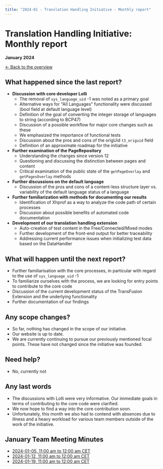 ```yaml
---
title: "2024-01 - Translation Handling Initiative - Monthly report"
---
```


# Translation Handling Initiative: Monthly report
**January 2024**

[← Back to the overview](https://notes.typo3.org/s/f3ae8fZSD)

## What happened since the last report?

- **Discussion with core developer Lolli**
  - The removal of `sys_language_uid` -1 was noted as a primary goal
  - Alternative ways for "All Languages" functionality were discussed (bool field at default language level)
  - Definition of the goal of converting the integer storage of languages to string (according to BCP47)
  - Discussion of a possible workflow for major core changes such as these 
  - We emphasized the importance of functional tests
  - Discussion about the pros and cons of the origUid `t3_origuid` field
  - Definition of an approximate roadmap for the initiative
- **Further examination of the PageRepository**
  - Understanding the changes since version 12
  - Questioning and discussing the distinction between pages and content
  - Critical examination of the public state of the `getPageOverlay` and `getPagesOverlay` methods
- **Further discussions on the default language**
  - Discussion of the pros and cons of a content-less structure layer vs. variability of the default language status of a language
- **Further familiarization with methods for documenting our results**
  - Identification of Xhprof as a way to analyze the code path of certain processes
  - Discussion about possible benefits of automated code documentation
- **Development of our translation handling extension**
  - Auto-creation of test content in the Free/Connected/Mixed modes
  - Further development of the front-end output for better traceability
  - Addressing current performance issues when initializing test data based on the DataHandler

## What will happen until the next report?

- Further familiarisation with the core processes, in particular with regard to the use of `sys_language_uid` -1
- To familiarize ourselves with the process, we are looking for entry points to contribute to the core code
- Discussion of the current development status of the TransFusion Extension and the underlying functionality
- Further documentation of our findings

## Any scope changes?
- So far, nothing has changed in the scope of our initiative.
- Our website is up to date.
- We are currently continuing to pursue our previously mentioned focal points. These have not changed since the initiative was founded.

## Need help?

- No, currently not

## Any last words

- The discussions with Lolli were very informative. Our immediate goals in terms of contributing to the core code were clarified.
- We now hope to find a way into the core contribution soon.
- Unfortunately, this month we also had to contend with absences due to illness and a heavy workload for various team members outside of the work of the initiative.

## January Team Meeting Minutes

- [2024-01-05, 11:00 am to 12:00 am CET](https://notes.typo3.org/s/q1euU_wMt)
- [2024-01-12, 11:00 am to 12:00 am CET](https://notes.typo3.org/s/ANe0QizZ2)
- [2024-01-19, 11:00 am to 12:00 am CET](https://notes.typo3.org/s/sEONb4kd6)